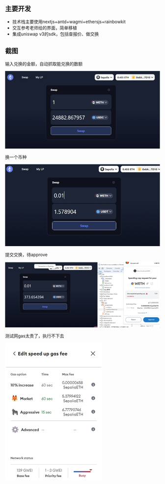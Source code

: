 ## 主要开发
* 技术栈主要使用nextjs+antd+wagmi+ethersjs+rainbowkit
* 交互参考老师给的界面，简单移植
* 集成uniswap v3的sdk，包括查报价、做交换

## 截图
输入兑换的金额，自动抓取能兑换的数额

![img](./imgs/swap_before.jpg)

换一个币种

![img](./imgs/swap_before2.jpg)

提交交换，待approve

![img](./imgs/swap_approve.jpg)

测试网gas太贵了，执行不下去

![img](./imgs/gas.jpg)